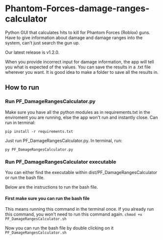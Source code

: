 # Phantom-Forces-damage-ranges-calculator
Python GUI that calculates hits to kill for Phantom Forces (Roblox) guns. Have to give information about damage and damage ranges into the system, can't just search the gun up.  

Our latest release is v1.2.0. 

When you provide incorrect input for damage information, the app will tell you what is expected of the values.
You can save the results in a .txt file wherever you want. It is good idea to make a folder to save all the results in.

## How to run
### Run PF_DamageRangesCalculator.py

Make sure you have all the python modules as in requirements.txt in the enviroment you are running, else the app won't run and instantly close.
Can run in terminal:

```pip install -r requirements.txt```

Just run PF_DamageRangesCalculator.py. In terminal, run:

```py PF_DamageRangesCalculator.py```


### Run PF_DamageRangesCalculator executable

You can either find the executable within dist/PF_DamageRangesCalculator or run the bash file. 

Below are the instructions to run the bash file.

#### First make sure you can run the bash file
This means running this command in the terminal once. If you already run this command, you won't need to run this command again.
```chmod +x PF_DamageRangesCalculator.sh```

Now you can run the bash file by double clicking on it
```PF_DamageRangesCalculator.sh```
